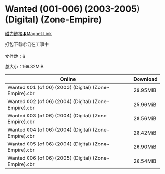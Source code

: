 # Wanted (001-006) (2003-2005) (Digital) (Zone-Empire)

[磁力链接⬇Magnet Link](magnet:?xt=urn:btih:1c1a0d0e8f92e0837d80fc3513d1277f5342897a&dn=Wanted%20%28001-006%29%20%282003-2005%29%20%28Digital%29%20%28Zone-Empire%29)

打包下载📦仍在工事中

文件数：6

总大小：166.32MiB

Online | Download
--- | ---
Wanted 001 (of 06) (2003) (Digital) (Zone-Empire).cbr | 29.95MiB
Wanted 002 (of 06) (2004) (Digital) (Zone-Empire).cbr | 25.96MiB
Wanted 003 (of 06) (2004) (Digital) (Zone-Empire).cbr | 28.56MiB
Wanted 004 (of 06) (2004) (Digital) (Zone-Empire).cbr | 28.42MiB
Wanted 005 (of 06) (2004) (Digital) (Zone-Empire).cbr | 26.90MiB
Wanted 006 (of 06) (2005) (Digital) (Zone-Empire).cbr | 26.54MiB